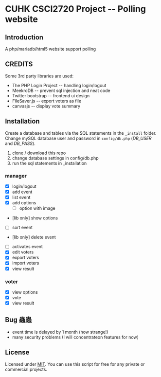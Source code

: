 CUHK CSCI2720 Project -- Polling website
==========================================

## Introduction
A php/mariadb/html5 website support polling

## CREDITS
Some 3rd party libraries are used:
* The PHP Login Project -- handling login/logout
* MeekroDB -- prevent sql injection and neat code
* Twitter bootstrap -- frontend ui design
* FileSaver.js -- export voters as file
* canvasjs -- display vote summary

## Installation

Create a database and tables via the SQL statements in the `_install` folder.
Change mySQL database user and password in `config/db.php` (*DB_USER* and *DB_PASS*).

1. clone / download this repo
2. change database settings in config/db.php
3. run the sql statements in \_installation

### manager
- [X] login/logout
- [X] add event
- [X] list event
- [X] add options
  - [ ] option with image
- [lib only] show options
- [ ] sort event
- [lib only] delete event
- [ ] activates event
- [X] edit voters
- [X] export voters
- [X] import voters
- [X] view result

### voter
- [x] view options
- [X] vote
- [X] view result

## Bug 蟲蟲
- event time is delayed by 1 month (how strange!)
- many security problems (I will concentrateon features for now)

## License

Licensed under [MIT](http://www.opensource.org/licenses/mit-license.php).
You can use this script for free for any private or commercial projects.
